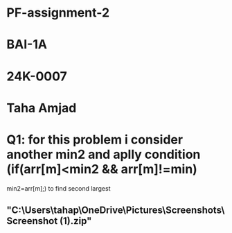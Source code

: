 # PF-assignment-2
# BAI-1A
# 24K-0007
# Taha Amjad
# Q1: for this problem i consider another min2 and aplly condition (if(arr[m]<min2 && arr[m]!=min)
min2=arr[m];) to find second largest 
## "C:\Users\tahap\OneDrive\Pictures\Screenshots\Screenshot (1).zip"
